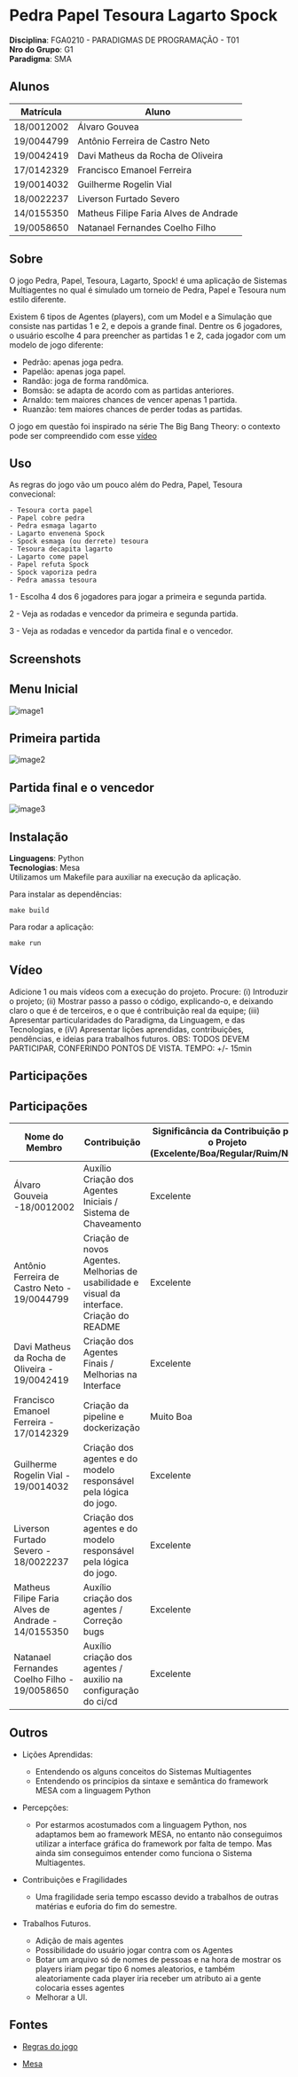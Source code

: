 # Pedra Papel Tesoura Lagarto Spock

**Disciplina**: FGA0210 - PARADIGMAS DE PROGRAMAÇÃO - T01 <br>
**Nro do Grupo**: G1<br>
**Paradigma**: SMA<br>

## Alunos
|Matrícula | Aluno |
| -- | -- |
| 18/0012002 |  Álvaro Gouvea |
| 19/0044799 |  Antônio Ferreira de Castro Neto |
| 19/0042419 |  Davi Matheus da Rocha de Oliveira |
| 17/0142329 |  Francisco Emanoel Ferreira |
| 19/0014032 |  Guilherme Rogelin Vial |
| 18/0022237 |  Liverson Furtado Severo |
| 14/0155350 |  Matheus Filipe Faria Alves de Andrade |
| 19/0058650 |  Natanael Fernandes Coelho Filho |

## Sobre 
O jogo Pedra, Papel, Tesoura, Lagarto, Spock! é uma aplicação de Sistemas Multiagentes no qual é simulado um torneio de Pedra, Papel e Tesoura num estilo diferente.

Existem 6 tipos de Agentes (players), com um Model e a Simulação que consiste nas partidas 1 e 2, e depois a grande final. Dentre os 6 jogadores, o usuário escolhe 4 para preencher as partidas 1 e 2, cada jogador com um modelo de jogo diferente:

- Pedrão: apenas joga pedra.
- Papelão: apenas joga papel.
- Randão: joga de forma randômica.
- Bomsão: se adapta de acordo com as partidas anteriores.
- Arnaldo: tem maiores chances de vencer apenas 1 partida.
- Ruanzão: tem maiores chances de perder todas as partidas.


O jogo em questão foi inspirado na série The Big Bang Theory: o contexto pode ser compreendido com esse [vídeo](https://youtu.be/7QiiFEbGYnQ?t=86)

## Uso 

As regras do jogo vão um pouco além do Pedra, Papel, Tesoura convecional:

```
- Tesoura corta papel
- Papel cobre pedra
- Pedra esmaga lagarto
- Lagarto envenena Spock
- Spock esmaga (ou derrete) tesoura
- Tesoura decapita lagarto
- Lagarto come papel
- Papel refuta Spock
- Spock vaporiza pedra
- Pedra amassa tesoura
```

1 - Escolha 4 dos 6 jogadores para jogar a primeira e segunda partida.

2 - Veja as rodadas e vencedor da primeira e segunda partida.

3 - Veja as rodadas e vencedor da partida final e o vencedor.

## Screenshots
## Menu Inicial
![image1](imgs/1.png)

## Primeira partida
![image2](imgs/2.png)

## Partida final e o vencedor
![image3](imgs/3.png)

## Instalação 
**Linguagens**: Python<br>
**Tecnologias**: Mesa<br>
Utilizamos um Makefile para auxiliar na execução da aplicação.

Para instalar as dependências:

```make build```

Para rodar a aplicação:

```make run```

## Vídeo
Adicione 1 ou mais vídeos com a execução do projeto.
Procure: 
(i) Introduzir o projeto;
(ii) Mostrar passo a passo o código, explicando-o, e deixando claro o que é de terceiros, e o que é contribuição real da equipe;
(iii) Apresentar particularidades do Paradigma, da Linguagem, e das Tecnologias, e
(iV) Apresentar lições aprendidas, contribuições, pendências, e ideias para trabalhos futuros.
OBS: TODOS DEVEM PARTICIPAR, CONFERINDO PONTOS DE VISTA.
TEMPO: +/- 15min

## Participações
## Participações
| Nome do Membro                           | Contribuição                                         | Significância da Contribuição para o Projeto (Excelente/Boa/Regular/Ruim/Nula) |
| ---------------------------------------- | ---------------------------------------------------- | ------------------------------------------------------------------------------ |
| Álvaro Gouveia -18/0012002		                                   | Auxílio Criação dos Agentes Iniciais / Sistema de Chaveamento | Excelente | 
| Antônio Ferreira de Castro Neto - 19/0044799| Criação de novos Agentes. Melhorias de usabilidade e visual da interface. Criação do README | Excelente |
| Davi Matheus da Rocha de Oliveira - 19/0042419	         |   Criação dos Agentes Finais / Melhorias na Interface  | Excelente                                                                            |
| Francisco Emanoel Ferreira   - 17/0142329	              |  Criação da pipeline e dockerização  | Muito Boa |
|Guilherme Rogelin Vial	- 19/0014032	    | Criação dos agentes e do modelo responsável pela lógica do jogo. | Excelente |
| Liverson Furtado Severo	- 18/0022237    | Criação dos agentes e do modelo responsável pela lógica do jogo. | Excelente                                                                         |
| Matheus Filipe Faria Alves de Andrade	- 14/0155350	 |  Auxílio criação dos agentes / Correção bugs   |  Excelente   |
| Natanael Fernandes Coelho Filho	- 19/0058650	                 |  Auxílio criação dos agentes / auxilio na configuração do ci/cd   |     Excelente       |

## Outros 
* Lições Aprendidas:
   * Entendendo os alguns conceitos do Sistemas Multiagentes
   * Entendendo os princípios da sintaxe e semântica do framework MESA com a linguagem Python
 
* Percepções:
   * Por estarmos acostumados com a linguagem Python, nos adaptamos bem ao framework MESA, no entanto não conseguimos utilizar a interface gráfica do framework por falta de tempo. Mas ainda sim conseguimos entender como funciona o Sistema Multiagentes.
 
* Contribuições e Fragilidades
   * Uma fragilidade seria tempo escasso devido a trabalhos de outras matérias e euforia do fim do semestre.
  
* Trabalhos Futuros.
   * Adição de mais agentes
   * Possibilidade do usuário jogar contra com os Agentes
   * Botar um arquivo só de nomes de pessoas e na hora de mostrar os players iriam pegar tipo 6 nomes aleatorios, e também aleatoriamente cada player iria receber um atributo ai a gente colocaria esses agentes
   * Melhorar a UI.


## Fontes
- [Regras do jogo](https://pt.wikipedia.org/wiki/Pedra-papel-tesoura-lagarto-Spock)

- [Mesa](https://mesa.readthedocs.io/en/stable/)
